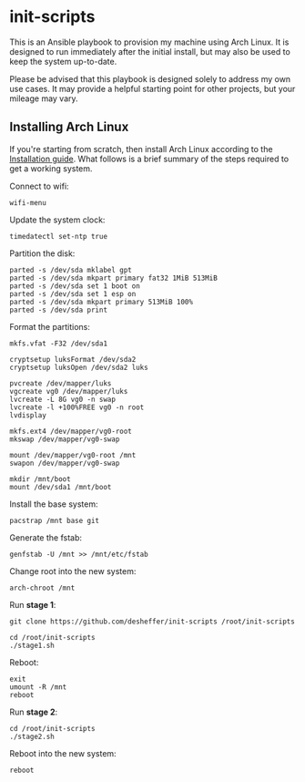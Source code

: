 # init-scripts

This is an Ansible playbook to provision my machine using Arch Linux. It is
designed to run immediately after the initial install, but may also be used to
keep the system up-to-date.

Please be advised that this playbook is designed solely to address my own use
cases. It may provide a helpful starting point for other projects, but your
mileage may vary.

## Installing Arch Linux

If you're starting from scratch, then install Arch Linux according to the
[Installation guide](https://wiki.archlinux.org/index.php/Installation_guide).
What follows is a brief summary of the steps required to get a working system.

Connect to wifi:

    wifi-menu

Update the system clock:

    timedatectl set-ntp true

Partition the disk:

    parted -s /dev/sda mklabel gpt
    parted -s /dev/sda mkpart primary fat32 1MiB 513MiB
    parted -s /dev/sda set 1 boot on
    parted -s /dev/sda set 1 esp on
    parted -s /dev/sda mkpart primary 513MiB 100%
    parted -s /dev/sda print

Format the partitions:

    mkfs.vfat -F32 /dev/sda1

    cryptsetup luksFormat /dev/sda2
    cryptsetup luksOpen /dev/sda2 luks

    pvcreate /dev/mapper/luks
    vgcreate vg0 /dev/mapper/luks
    lvcreate -L 8G vg0 -n swap
    lvcreate -l +100%FREE vg0 -n root
    lvdisplay

    mkfs.ext4 /dev/mapper/vg0-root
    mkswap /dev/mapper/vg0-swap

    mount /dev/mapper/vg0-root /mnt
    swapon /dev/mapper/vg0-swap

    mkdir /mnt/boot
    mount /dev/sda1 /mnt/boot

Install the base system:

    pacstrap /mnt base git

Generate the fstab:

    genfstab -U /mnt >> /mnt/etc/fstab

Change root into the new system:

    arch-chroot /mnt

Run **stage 1**:

    git clone https://github.com/desheffer/init-scripts /root/init-scripts

    cd /root/init-scripts
    ./stage1.sh

Reboot:

    exit
    umount -R /mnt
    reboot

Run **stage 2**:

    cd /root/init-scripts
    ./stage2.sh

Reboot into the new system:

    reboot
